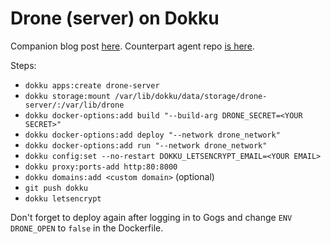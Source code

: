 # Drone (server) on Dokku

Companion blog post [here]. Counterpart agent repo [is here].

Steps:

* `dokku apps:create drone-server`
* `dokku storage:mount /var/lib/dokku/data/storage/drone-server/:/var/lib/drone`
* `dokku docker-options:add build "--build-arg DRONE_SECRET=<YOUR SECRET>"`
* `dokku docker-options:add deploy "--network drone_network"`
* `dokku docker-options:add run "--network drone_network"`
* `dokku config:set --no-restart DOKKU_LETSENCRYPT_EMAIL=<YOUR EMAIL>`
* `dokku proxy:ports-add http:80:8000`
* `dokku domains:add <custom domain>` (optional)
* `git push dokku`
* `dokku letsencrypt`

Don't forget to deploy again after logging in to Gogs and change `ENV DRONE_OPEN` to `false` in the Dockerfile.

[here]: https://blog.nootch.net/post/self-hosted-developer-bliss/
[is here]: https://github.com/sardaukar/dokku-drone-agent
